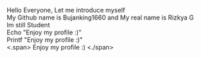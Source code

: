Hello Everyone, Let me introduce myself <br>
My Github name is Bujanking1660 and My real name is Rizkya G <br>
Im still Student <br>
Echo "Enjoy my profile :)"<br>
Printf "Enjoy my profile :)"<br>
<.span> Enjoy my profile :) <./span>

